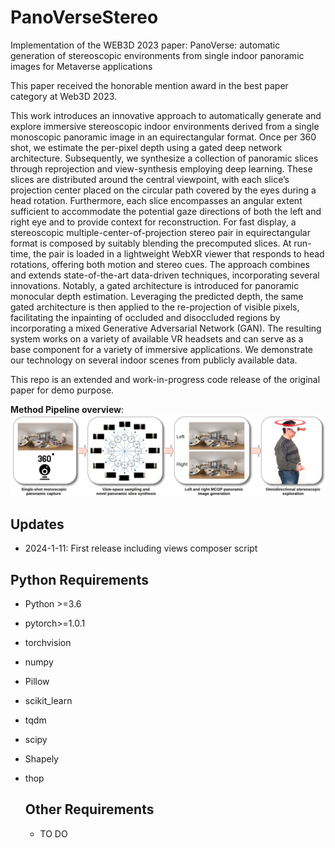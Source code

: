 # PanoVerseStereo
Implementation of the WEB3D 2023 paper: PanoVerse: automatic generation of stereoscopic environments from single indoor panoramic images for Metaverse applications  

This paper received the honorable mention award in the best paper category at Web3D 2023.

This work introduces an innovative approach to automatically generate and explore immersive stereoscopic indoor environments derived from a single monoscopic panoramic image in an equirectangular format. Once per 360 shot, we estimate the per-pixel depth using a gated deep network architecture. Subsequently, we synthesize a collection of panoramic slices through reprojection and view-synthesis employing deep learning. These slices are distributed around the central viewpoint, with each slice’s projection center placed on the circular path covered by the eyes during a head rotation. Furthermore, each slice encompasses an angular extent sufficient to accommodate the potential gaze directions of both the left and right eye and to provide context for reconstruction. For fast display, a stereoscopic multiple-center-of-projection stereo pair in equirectangular format is composed by suitably blending the precomputed slices. At run-time, the pair is loaded in a lightweight WebXR viewer that responds to head rotations, offering both motion and stereo cues. The approach combines and extends state-of-the-art data-driven techniques, incorporating several innovations. Notably, a gated architecture is introduced for panoramic monocular depth estimation. Leveraging the predicted depth, the same gated architecture is then applied to the re-projection of visible pixels, facilitating the inpainting of occluded and disoccluded regions by incorporating a mixed Generative Adversarial Network (GAN). The resulting system works on a variety of available VR headsets and can serve as a base component for a variety of immersive applications. We demonstrate our technology on several indoor scenes from publicly available data.

This repo is an extended and work-in-progress code release of the original paper for demo purpose.

**Method Pipeline overview**:
![](assets/visual-overview.jpg)

## Updates
* 2024-1-11: First release including views composer script 
  
## Python Requirements
- Python >=3.6
- pytorch>=1.0.1
- torchvision
- numpy
- Pillow
- scikit_learn
- tqdm
- scipy
- Shapely
- thop

  ## Other Requirements
  - TO DO

